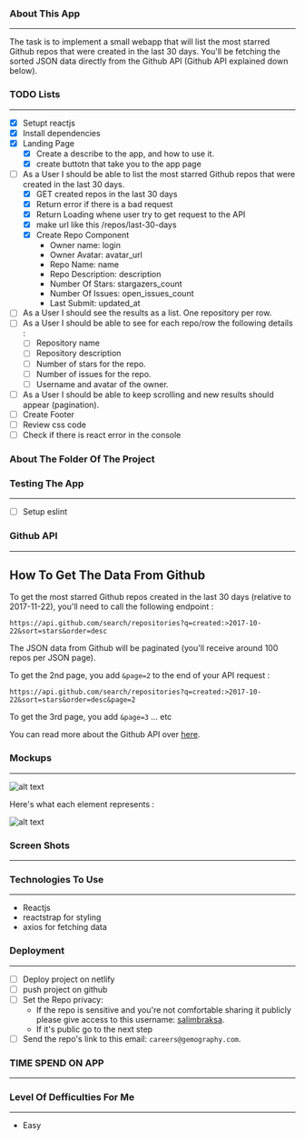 ### About This App
-------
The task is to implement a small webapp that will list the most starred Github repos that were created in the last 30 days. 
You'll be fetching the sorted JSON data directly from the Github API (Github API explained down below).

### TODO Lists
-------

* [x] Setupt reactjs
* [x] Install dependencies
* [x] Landing Page
    * [x] Create a describe to the app, and how to use it.
    * [x] create buttotn that take you to the app page
* [ ] As a User I should be able to list the most starred Github repos that were created in the last 30 days.
    * [x] GET created repos in the last 30 days
    * [x] Return error if there is a bad request
    * [x] Return Loading whene user try to get request to the API
    * [x] make url like this /repos/last-30-days
    * [x] Create Repo Component
        * Owner name: login
        * Owner Avatar: avatar_url
        * Repo Name: name
        * Repo Description: description
        * Number Of Stars: stargazers_count
        * Number Of Issues: open_issues_count
        * Last Submit: updated_at
* [ ] As a User I should see the results as a list. One repository per row. 
* [ ] As a User I should be able to see for each repo/row the following details :
  * [ ] Repository name
  * [ ] Repository description 
  * [ ] Number of stars for the repo. 
  * [ ] Number of issues for the repo.
  * [ ] Username and avatar of the owner. 
* [ ] As a User I should be able to keep scrolling and new results should appear (pagination).
* [ ] Create Footer
* [ ] Review css code
* [ ] Check if there is react error in the console

### About The Folder Of The Project

### Testing The App
-------
* [ ] Setup eslint

### Github API
-------

## How To Get The Data From Github 
To get the most starred Github repos created in the last 30 days (relative to 2017-11-22), you'll need to call the following endpoint : 

`https://api.github.com/search/repositories?q=created:>2017-10-22&sort=stars&order=desc`

The JSON data from Github will be paginated (you'll receive around 100 repos per JSON page). 

To get the 2nd page, you add `&page=2` to the end of your API request : 

`https://api.github.com/search/repositories?q=created:>2017-10-22&sort=stars&order=desc&page=2`

To get the 3rd page, you add `&page=3` ... etc

You can read more about the Github API over [here](https://developer.github.com/v3/search/#search-repositories
).

### Mockups
-------
![alt text](https://raw.githubusercontent.com/hiddenfounders/frontend-coding-challenge/master/mockup.png)

Here's what each element represents :

![alt text](https://raw.githubusercontent.com/hiddenfounders/frontend-coding-challenge/master/row_explained.png)

### Screen Shots
-------

### Technologies To Use
-------
* Reactjs
* reactstrap for styling
* axios for fetching data

### Deployment
-------

* [ ] Deploy project on netlify
* [ ] push project on github
* [ ] Set the Repo privacy:
   * If the repo is sensitive and you're not comfortable sharing it publicly please give access to this username: [salimbraksa](https://github.com/salimbraksa).
   * If it's public go to the next step
* [ ] Send the repo's link to this email: `careers@gemography.com`.

### TIME SPEND ON APP
-----

### Level Of Defficulties For Me
-----
* Easy
